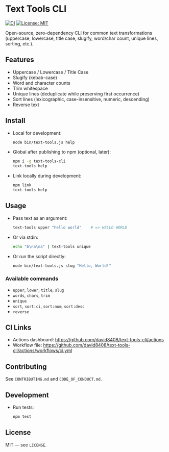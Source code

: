 # Text Tools CLI

[![CI](https://github.com/david8408/text-tools-cli/actions/workflows/ci.yml/badge.svg)](https://github.com/david8408/text-tools-cli/actions)
[![License: MIT](https://img.shields.io/badge/License-MIT-yellow.svg)](LICENSE)

Open-source, zero-dependency CLI for common text transformations (uppercase, lowercase, title case, slugify, word/char count, unique lines, sorting, etc.).

## Features
- Uppercase / Lowercase / Title Case
- Slugify (kebab-case)
- Word and character counts
- Trim whitespace
- Unique lines (deduplicate while preserving first occurrence)
- Sort lines (lexicographic, case-insensitive, numeric, descending)
- Reverse text

## Install
- Local for development:
  ```bash
  node bin/text-tools.js help
  ```
- Global after publishing to npm (optional, later):
  ```bash
  npm i -g text-tools-cli
  text-tools help
  ```
- Link locally during development:
  ```bash
  npm link
  text-tools help
  ```

## Usage
- Pass text as an argument:
  ```bash
  text-tools upper "hello world"    # => HELLO WORLD
  ```
- Or via stdin:
  ```bash
  echo "b\na\na" | text-tools unique
  ```
- Or run the script directly:
  ```bash
  node bin/text-tools.js slug "Hello, World!"
  ```

### Available commands
- `upper`, `lower`, `title`, `slug`
- `words`, `chars`, `trim`
- `unique`
- `sort`, `sort:ci`, `sort:num`, `sort:desc`
- `reverse`

## CI Links
- Actions dashboard: https://github.com/david8408/text-tools-cli/actions
- Workflow file: https://github.com/david8408/text-tools-cli/actions/workflows/ci.yml

## Contributing
See `CONTRIBUTING.md` and `CODE_OF_CONDUCT.md`.

## Development
- Run tests:
  ```bash
  npm test
  ```

## License
MIT — see `LICENSE`. 